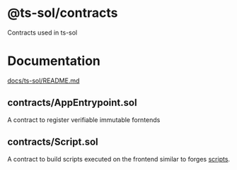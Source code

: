 # @ts-sol/contracts

Contracts used in ts-sol

# Documentation

[docs/ts-sol/README.md](https://github.com/roninjin10/stax/tree/main/docs/ts-sol)

## contracts/AppEntrypoint.sol

A contract to register verifiable immutable forntends

## contracts/Script.sol

A contract to build scripts executed on the frontend similar to forges [scripts](https://book.getfoundry.sh/tutorials/solidity-scripting).
